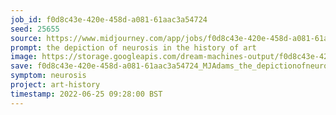 ```yaml
---
job_id: f0d8c43e-420e-458d-a081-61aac3a54724
seed: 25655
source: https://www.midjourney.com/app/jobs/f0d8c43e-420e-458d-a081-61aac3a54724/
prompt: the depiction of neurosis in the history of art
image: https://storage.googleapis.com/dream-machines-output/f0d8c43e-420e-458d-a081-61aac3a54724/0_0.png
save: f0d8c43e-420e-458d-a081-61aac3a54724_MJAdams_the_depictionofneurosisinthehistoryofart.png
symptom: neurosis
project: art-history
timestamp: 2022-06-25 09:28:00 BST
---
```

